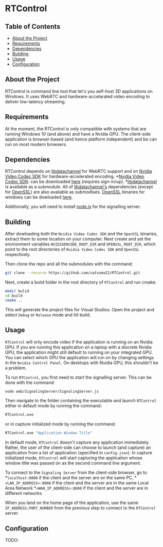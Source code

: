 # RTControl

## Table of Contents
- [About the Project](#about-the-project)
- [Requirements](#requirements)
- [Dependencies](#dependencies)
- [Building](#building)
- [Usage](#usage)
- [Configuration](#configuration)

## About the Project
RTControl is command line tool that let's you self-host 3D applications on Windows. It uses WebRTC and hardware-accelarated video encoding to deliver low-latency streaming.

## Requirements
At the moment, the RTControl is only compatible with systems that are running Windows 10 (and above) and have a Nvidia GPU. The client-side application is browser-based (and hence platform independent) and be can run on most modern browsers. 

## Dependencies
RTControl depends on [libdatachannel](https://github.com/paullouisageneau/libdatachannel/tree/master) for WebRTC support and on [Nvidia Video Codec SDK](https://developer.nvidia.com/video-codec-sdk) for hardware-accelerated encoding.
*[Nvidia Video Codec SDK](https://developer.nvidia.com/nvidia-video-codec-sdk): can be downloaded [here](https://developer.nvidia.com/nvidia-video-codec-sdk/download) (requires sign-in/up).
*[libdatachannel](https://github.com/paullouisageneau/libdatachannel/tree/master) is available as a submodule. All of [libdatachannel's](https://github.com/paullouisageneau/libdatachannel/tree/master) dependencies (except for [OpenSSL](https://www.openssl.org/)) are also available as submodlues. [OpenSSL](https://www.openssl.org/) binaries for windows can be dowloaded [here](https://kb.firedaemon.com/support/solutions/articles/4000121705-openssl-3-1-3-0-and-1-1-1-binary-distributions-for-microsoft-windows).

Additionally, you will need to install [node.js](https://nodejs.org/en) for the signalling server.

## Building
After dowloading both the ```Nvidia Video Codec SDK``` and the ```OpenSSL``` binaries, extract them to some location on your computer. Next create and set the environment variables ```NVIDIAENCODE_ROOT_DIR``` and ```OPENSSL_ROOT_DIR```, which point to the root directories of ```Nvidia Video Codec SDK``` and ```OpenSSL``` respectively.

Then clone the repo and all the submodules with the command:
```bash
git clone --recurse https://github.com/satsuma22/RTControl.git
```

Next, create a build folder in the root directory of ```RTControl``` and run cmake:
```bash
mkdir bulid
cd build
cmake ..
```

This will generate the project files for Visual Studios. Open the project and select ```Debug``` or ```Release``` mode and hit build.

## Usage
```RTControl``` will only encode video if the application is running on an Nvidia GPU. If you are running this application on a laptop with a discrete Nvidia GPU, the application might still default to running on your integrated GPU. You can select which GPU the application will run on by changing settings in the ```Nvidia Control Panel```. On desktops with Nvidia GPU, this shouldn't be a problem.

To run ```RTControl```, you first need to start the signalling server. This can be done with the command:
```bash
node web/SignalingServer/SignalingServer.js
```
Then navigate to the folder containing the executable and launch ```RTControl``` either in default mode by running the command:
```bash
RTControl.exe
```
or in capture initialized mode by running the command:
```bash
RTControl.exe "Application Window Title"
```

In default mode, ```RTControl``` doesn't capture any application immediately. Rather, the user of the client-side can choose to launch (and capture) an application from a list of application (specified in ```config.json```). In capture initialized mode, ```RTControl``` will start capturing the application whose window title was passed on as the second command line argument.

To connect to the ```Signaling Server``` from the client-side browser, go to 
*```localhost:8000``` if the client and the server are on the same PC,
*```<LAN_IP_ADDRESS>:8000``` if the client and the server are in the same Local Area Network
*```<WAN_IP_ADDRESS>:8000``` if the client and the server are in different networks

When you land on the home page of the application, use the same ```IP_ADDRESS:PORT_NUMBER``` from the previous step to connect to the ```RTControl``` server.

## Configuration
TODO:
